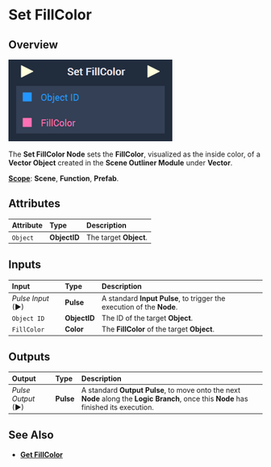 # Set FillColor

## Overview

![The Set FillColor Node.](../../../.gitbook/assets/setfillcolorupdatedimage.png)

The **Set FillColor Node** sets the **FillColor**, visualized as the inside color, of a **Vector Object** created in the **Scene Outliner Module** under **Vector**.

[**Scope**](../../overview.md#scopes): **Scene**, **Function**, **Prefab**.

## Attributes

| Attribute | Type | Description |
| :--- | :--- | :--- |
| `Object` | **ObjectID** | The target **Object**. |

## Inputs

| Input | Type | Description |
| :--- | :--- | :--- |
| _Pulse Input_ \(►\) | **Pulse** | A standard **Input Pulse**, to trigger the execution of the **Node**. |
| `Object ID` | **ObjectID** | The ID of the target **Object**. |
| `FillColor` | **Color** | The **FillColor** of the target **Object**. |

## Outputs

| Output | Type | Description |
| :--- | :--- | :--- |
| _Pulse Output_ \(►\) | **Pulse** | A standard **Output Pulse**, to move onto the next **Node** along the **Logic Branch**, once this **Node** has finished its execution. |

## See Also

* [**Get FillColor**](getfillcolor.md)

